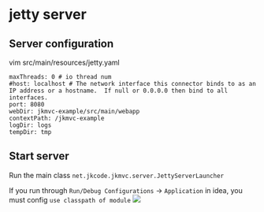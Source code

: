 # jetty server

## Server configuration
vim src/main/resources/jetty.yaml

```
maxThreads: 0 # io thread num
#host: localhost # The network interface this connector binds to as an IP address or a hostname.  If null or 0.0.0.0 then bind to all interfaces.
port: 8080
webDir: jkmvc-example/src/main/webapp
contextPath: /jkmvc-example
logDir: logs
tempDir: tmp
```

## Start server
Run the main class `net.jkcode.jkmvc.server.JettyServerLauncher`

If you run through `Run/Debug Configurations` -> `Application` in idea, you must config `use classpath of module`
![](../img/jetty-idea-run.png)